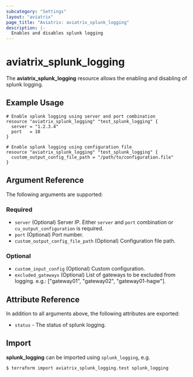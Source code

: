 ```yaml
---
subcategory: "Settings"
layout: "aviatrix"
page_title: "Aviatrix: aviatrix_splunk_logging"
description: |-
  Enables and disables splunk logging
---
```


# aviatrix_splunk_logging

The **aviatrix_splunk_logging** resource allows the enabling and disabling of splunk logging.

## Example Usage

```hcl
# Enable splunk logging using server and port combination
resource "aviatrix_splunk_logging" "test_splunk_logging" {
  server = "1.2.3.4"
  port   = 10
}
```

```hcl
# Enable splunk logging using configuration file
resource "aviatrix_splunk_logging" "test_splunk_logging" {
  custom_output_config_file_path = "/path/to/configuration.file"
}
```

## Argument Reference

The following arguments are supported:

### Required
* `server` (Optional) Server IP. Either `server` and `port` combination or `cu_output_configuration` is required.
* `port` (Optional) Port number.
* `custom_output_config_file_path` (Optional) Configuration file path.

### Optional
* `custom_input_config` (Optional) Custom configuration.
* `excluded_gateways` (Optional) List of gateways to be excluded from logging. e.g.: ["gateway01", "gateway02", "gateway01-hagw"].

## Attribute Reference

In addition to all arguments above, the following attributes are exported:

* `status` - The status of splunk logging.

## Import

**splunk_logging** can be imported using `splunk_logging`, e.g.

```
$ terraform import aviatrix_splunk_logging.test splunk_logging
```
